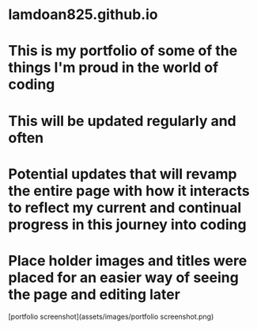 # lamdoan825.github.io
# This is my portfolio of some of the things I'm proud in the world of coding
# This will be updated regularly and often
# Potential updates that will revamp the entire page with how it interacts to reflect my current and continual progress in this journey into coding
# Place holder images and titles were placed for an easier way of seeing the page and editing later
[portfolio screenshot](assets/images/portfolio screenshot.png)
